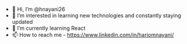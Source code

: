 - 👋 Hi, I’m @hnayani26
- 👀 I’m interested in learning new technologies and constantly staying updated 
- 🌱 I’m currently learning React
- 📫 How to reach me - https://www.linkedin.com/in/hariomnayani/

<!---
hnayani26/hnayani26 is a ✨ special ✨ repository because its `README.md` (this file) appears on your GitHub profile.
You can click the Preview link to take a look at your changes.
--->
